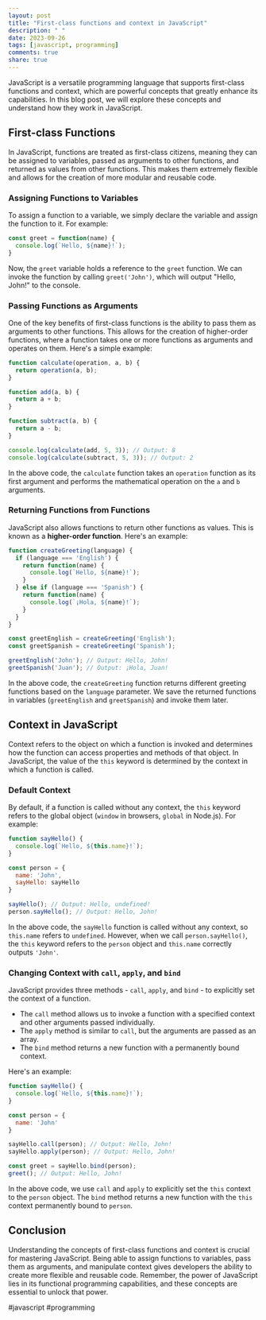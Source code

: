 ```yaml
---
layout: post
title: "First-class functions and context in JavaScript"
description: " "
date: 2023-09-26
tags: [javascript, programming]
comments: true
share: true
---
```


JavaScript is a versatile programming language that supports first-class functions and context, which are powerful concepts that greatly enhance its capabilities. In this blog post, we will explore these concepts and understand how they work in JavaScript.

## First-class Functions

In JavaScript, functions are treated as first-class citizens, meaning they can be assigned to variables, passed as arguments to other functions, and returned as values from other functions. This makes them extremely flexible and allows for the creation of more modular and reusable code.

### Assigning Functions to Variables

To assign a function to a variable, we simply declare the variable and assign the function to it. For example:

```javascript
const greet = function(name) {
  console.log(`Hello, ${name}!`);
}
```

Now, the `greet` variable holds a reference to the `greet` function. We can invoke the function by calling `greet('John')`, which will output "Hello, John!" to the console.

### Passing Functions as Arguments

One of the key benefits of first-class functions is the ability to pass them as arguments to other functions. This allows for the creation of higher-order functions, where a function takes one or more functions as arguments and operates on them. Here's a simple example:

```javascript
function calculate(operation, a, b) {
  return operation(a, b);
}

function add(a, b) {
  return a + b;
}

function subtract(a, b) {
  return a - b;
}

console.log(calculate(add, 5, 3)); // Output: 8
console.log(calculate(subtract, 5, 3)); // Output: 2
```

In the above code, the `calculate` function takes an `operation` function as its first argument and performs the mathematical operation on the `a` and `b` arguments.

### Returning Functions from Functions

JavaScript also allows functions to return other functions as values. This is known as a **higher-order function**. Here's an example:

```javascript
function createGreeting(language) {
  if (language === 'English') {
    return function(name) {
      console.log(`Hello, ${name}!`);
    }
  } else if (language === 'Spanish') {
    return function(name) {
      console.log(`¡Hola, ${name}!`);
    }
  }
}

const greetEnglish = createGreeting('English');
const greetSpanish = createGreeting('Spanish');

greetEnglish('John'); // Output: Hello, John!
greetSpanish('Juan'); // Output: ¡Hola, Juan!
```

In the above code, the `createGreeting` function returns different greeting functions based on the `language` parameter. We save the returned functions in variables (`greetEnglish` and `greetSpanish`) and invoke them later.

## Context in JavaScript

Context refers to the object on which a function is invoked and determines how the function can access properties and methods of that object. In JavaScript, the value of the `this` keyword is determined by the context in which a function is called.

### Default Context

By default, if a function is called without any context, the `this` keyword refers to the global object (`window` in browsers, `global` in Node.js). For example:

```javascript
function sayHello() {
  console.log(`Hello, ${this.name}!`);
}

const person = {
  name: 'John',
  sayHello: sayHello
}

sayHello(); // Output: Hello, undefined!
person.sayHello(); // Output: Hello, John!
```

In the above code, the `sayHello` function is called without any context, so `this.name` refers to `undefined`. However, when we call `person.sayHello()`, the `this` keyword refers to the `person` object and `this.name` correctly outputs `'John'`.

### Changing Context with `call`, `apply`, and `bind`

JavaScript provides three methods - `call`, `apply`, and `bind` - to explicitly set the context of a function.

- The `call` method allows us to invoke a function with a specified context and other arguments passed individually.
- The `apply` method is similar to `call`, but the arguments are passed as an array.
- The `bind` method returns a new function with a permanently bound context.

Here's an example:

```javascript
function sayHello() {
  console.log(`Hello, ${this.name}!`);
}

const person = {
  name: 'John'
}

sayHello.call(person); // Output: Hello, John!
sayHello.apply(person); // Output: Hello, John!

const greet = sayHello.bind(person);
greet(); // Output: Hello, John!
```

In the above code, we use `call` and `apply` to explicitly set the `this` context to the `person` object. The `bind` method returns a new function with the `this` context permanently bound to `person`.

## Conclusion

Understanding the concepts of first-class functions and context is crucial for mastering JavaScript. Being able to assign functions to variables, pass them as arguments, and manipulate context gives developers the ability to create more flexible and reusable code. Remember, the power of JavaScript lies in its functional programming capabilities, and these concepts are essential to unlock that power.

#javascript #programming